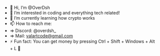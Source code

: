 - 👋 Hi, I’m @OverDsh
- 👀 I’m interested in coding and everything tech related!
- 🌱 I’m currently learning how crypto works
- 📫 How to reach me:
- => Discord: @overdsh_
- => Mail: valartcode@gmail.com
- ⚡ Fun fact: You can get money by pressing Ctrl + Shift + Windows + Alt + L 🤯

<!---
OverDsh/OverDsh is a ✨ special ✨ repository because its `README.md` (this file) appears on your GitHub profile.
You can click the Preview link to take a look at your changes.
--->
